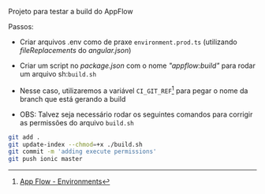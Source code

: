 Projeto para testar a build do AppFlow

Passos:
- Criar arquivos .env como de praxe ``environment.prod.ts`` (utilizando _fileReplacements_ do _angular.json_)
- Criar um script no _package.json_ com o nome _"appflow:build"_ para rodar um arquivo sh:``build.sh``
- Nesse caso, utilizaremos a variável ``CI_GIT_REF``[^1] para pegar o nome da branch que está gerando a build

- OBS: Talvez seja necessário rodar os seguintes comandos para corrigir as permissões do arquivo ``build.sh``

```bash
git add .
git update-index --chmod=+x ./build.sh
git commit -m 'adding execute permissions'
git push ionic master
```


[^1]: [App Flow -  Environments](https://ionic.io/docs/appflow/automation/environments)
